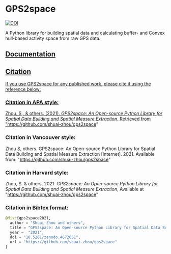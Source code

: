 # GPS2space 
[![DOI](https://zenodo.org/badge/DOI/10.5281/zenodo.4672651.svg)](https://doi.org/10.5281/zenodo.4672651)

A Python library for building spatial data and calculating buffer- and Convex hull-based activity space from raw GPS data.

## <a href="https://gps2space.readthedocs.io/en/latest/" target="_blank">Documentation

## Citation

If you use GPS2space for any published work, please cite it using the reference below:

### Citation in APA style:
Zhou, S., & others. (2021). *GPS2space: An Open-source Python Library for Spatial Data Building and Spatial Measure Extraction*. Retrieved from "https://github.com/shuai-zhou/gps2space"

### Citation in Vancouver style:
Zhou S, others. GPS2space: An Open-source Python Library for Spatial Data Building and Spatial Measure Extraction [Internet]. 2021. Available from: "https://github.com/shuai-zhou/gps2space"

### Citation in Harvard style:
Zhou, S. & others, 2021. *GPS2space: An Open-source Python Library for Spatial Data Building and Spatial Measure Extraction*, Available at "https://github.com/shuai-zhou/gps2space"

### Citation in Bibtex format:
```python
@Misc{gps2space2021,
  author = "Shuai Zhou and others",
  title = "GPS2space: An Open-source Python Library for Spatial Data Building and Spatial Measure Extraction",
  year =  "2021",
  doi = "10.5281/zenodo.4672651",
  url = "https://github.com/shuai-zhou/gps2space"
}
```

